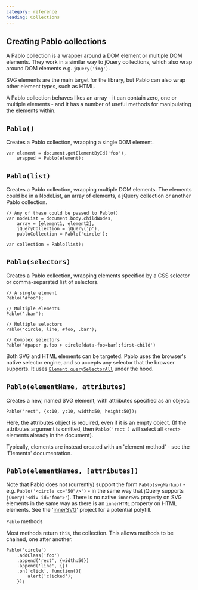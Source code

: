 ```yaml
--- 
category: reference
heading: Collections
---
```



Creating Pablo collections
--

A Pablo collection is a wrapper around a DOM element or multiple DOM elements. They work in a similar way to jQuery collections, which also wrap around DOM elements e.g. `jQuery('img')`.

SVG elements are the main target for the library, but Pablo can also wrap other element types, such as HTML.

A Pablo collection behaves likes an array - it can contain zero, one or multiple elements - and it has a number of useful methods for manipulating the elements within.


`Pablo()`
-

Creates a Pablo collection, wrapping a single DOM element.

	var element = document.getElementById('foo'),
		wrapped = Pablo(element);


`Pablo(list)`
-

Creates a Pablo collection, wrapping multiple DOM elements. The elements could be in a NodeList, an array of elements, a jQuery collection or another Pablo collection.

	// Any of these could be passed to Pablo()
	var nodeList = document.body.childNodes,
		array = [element1, element2],
		jQueryCollection = jQuery('p'),
		pabloCollection = Pablo('circle');

	var collection = Pablo(list);


`Pablo(selectors)`
-----

Creates a Pablo collection, wrapping elements specified by a CSS selector or comma-separated list of selectors.

	// A single element
	Pablo('#foo');

	// Multiple elements
	Pablo('.bar');

	// Multiple selectors
	Pablo('circle, line, #foo, .bar');

	// Complex selectors
	Pablo('#paper g.foo > circle[data-foo=bar]:first-child')

Both SVG and HTML elements can be targeted. Pablo uses the browser's native selector engine, and so accepts any selector that the browser supports. It uses [`Element.querySelectorAll`][qsa] under the hood.

[qsa]: https://developer.mozilla.org/en-US/docs/DOM/Element.querySelectorAll


`Pablo(elementName, attributes)`
--

Creates a new, named SVG element, with attributes specified as an object:

	Pablo('rect', {x:10, y:10, width:50, height:50});

Here, the attributes object is required, even if it is an empty object. (If the attributes argument is omitted, then `Pablo('rect')` will select all `<rect>` elements already in the document).

Typically, elements are instead created with an 'element method' - see the 'Elements' documentation.


`Pablo(elementNames, [attributes])`
-------

Note that Pablo does not (currently) support the form `Pablo(svgMarkup)` - e.g. `Pablo('<circle cx="50"/>')` - in the same way that jQuery supports `jQuery('<div id="foo">'`). There is no native `innerSVG` property on SVG elements in the same way as there is an `innerHTML` property on HTML elements. See the '[innerSVG][innersvg]' project for a potential polyfill.

[innersvg]: http://code.google.com/p/innersvg/


`Pablo` methods


Most methods return `this`, the collection. This allows methods to be chained, one after another.

	Pablo('circle')
		.addClass('foo')
		.append('rect', {width:50})
		.append('line', {})
		.on('click', function(){
			alert('clicked');
		});